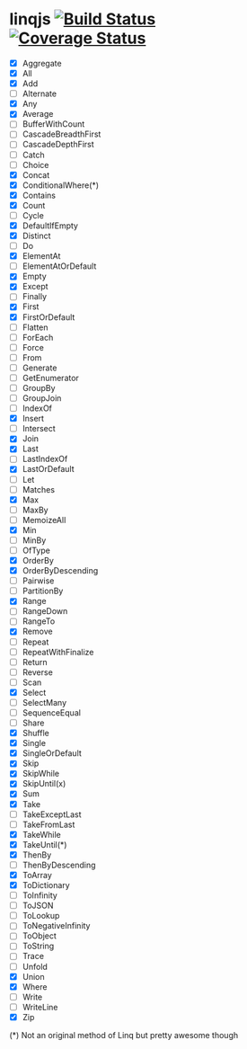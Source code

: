# linqjs [![Build Status](https://api.travis-ci.org/SvSchmidt/linqjs.png)](https://travis-ci.org/SvSchmidt/linqjs) [![Coverage Status](https://coveralls.io/repos/github/SvSchmidt/linqjs/badge.svg)](https://coveralls.io/github/SvSchmidt/linqjs)

- [x] Aggregate
- [x] All
- [x] Add
- [ ] Alternate
- [x] Any
- [x] Average
- [ ] BufferWithCount
- [ ] CascadeBreadthFirst
- [ ] CascadeDepthFirst
- [ ] Catch
- [ ] Choice
- [x] Concat
- [x] ConditionalWhere(*)
- [x] Contains
- [x] Count
- [ ] Cycle
- [x] DefaultIfEmpty
- [x] Distinct
- [ ] Do
- [x] ElementAt
- [ ] ElementAtOrDefault
- [x] Empty
- [x] Except
- [ ] Finally
- [x] First
- [x] FirstOrDefault
- [ ] Flatten
- [ ] ForEach
- [ ] Force
- [ ] From
- [ ] Generate
- [ ] GetEnumerator
- [ ] GroupBy
- [ ] GroupJoin
- [ ] IndexOf
- [x] Insert
- [ ] Intersect
- [x] Join
- [x] Last
- [ ] LastIndexOf
- [x] LastOrDefault
- [ ] Let
- [ ] Matches
- [x] Max
- [ ] MaxBy
- [ ] MemoizeAll
- [x] Min
- [ ] MinBy
- [ ] OfType
- [x] OrderBy
- [x] OrderByDescending
- [ ] Pairwise
- [ ] PartitionBy
- [x] Range
- [ ] RangeDown
- [ ] RangeTo
- [x] Remove
- [ ] Repeat
- [ ] RepeatWithFinalize
- [ ] Return
- [ ] Reverse
- [ ] Scan
- [x] Select
- [ ] SelectMany
- [ ] SequenceEqual
- [ ] Share
- [x] Shuffle
- [x] Single
- [x] SingleOrDefault
- [x] Skip
- [x] SkipWhile
- [x] SkipUntil(x)
- [x] Sum
- [x] Take
- [ ] TakeExceptLast
- [ ] TakeFromLast
- [x] TakeWhile
- [x] TakeUntil(*)
- [x] ThenBy
- [ ] ThenByDescending
- [x] ToArray
- [x] ToDictionary
- [ ] ToInfinity
- [ ] ToJSON
- [ ] ToLookup
- [ ] ToNegativeInfinity
- [ ] ToObject
- [ ] ToString
- [ ] Trace
- [ ] Unfold
- [x] Union
- [x] Where
- [ ] Write
- [ ] WriteLine
- [x] Zip

(*) Not an original method of Linq but pretty awesome though
